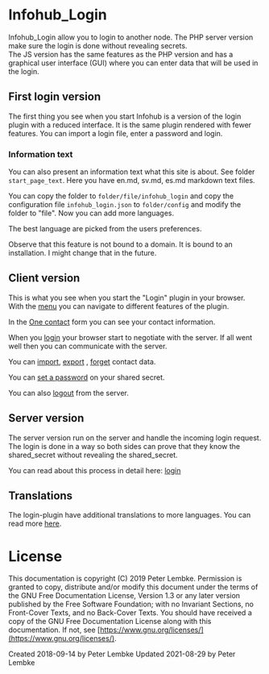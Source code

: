 # Infohub_Login

Infohub_Login allow you to login to another node. The PHP server version make sure the login is done without revealing
secrets.  
The JS version has the same features as the PHP version and has a graphical user interface (GUI) where you can enter
data that will be used in the login.

## First login version

The first thing you see when you start Infohub is a version of the login plugin with a reduced interface. It is the same
plugin rendered with fewer features. You can import a login file, enter a password and login.

### Information text

You can also present an information text what this site is about. See folder `start_page_text`. Here you have en.md,
sv.md, es.md markdown text files.

You can copy the folder to `folder/file/infohub_login` and copy the configuration file `infohub_login.json`
to `folder/config` and modify the folder to "file". Now you can add more languages.

The best language are picked from the users preferences.

Observe that this feature is not bound to a domain. It is bound to an installation. I might change that in the future.

## Client version

This is what you see when you start the "Login" plugin in your browser. With the [menu](plugin,infohub_login_menu) you
can navigate to different features of the plugin.

In the [One contact](plugin,infohub_login_contact) form you can see your contact information.

When you [login](plugin,infohub_login_login) your browser start to negotiate with the server. If all went well then you
can communicate with the server.

You can [import](plugin,infohub_login_login), [export](plugin,infohub_login_export)
, [forget](plugin,infohub_login_forget) contact data.

You can [set a password](plugin,infohub_login_password) on your shared secret.

You can also [logout](plugin,infohub_login_password) from the server.

## Server version

The server version run on the server and handle the incoming login request. The login is done in a way so both sides can
prove that they know the shared_secret without revealing the shared_secret.

You can read about this process in detail here: [login](plugin,infohub_login_login)

## Translations

The login-plugin have additional translations to more languages. You can read more [here](doc,accessibility_translate).

# License

This documentation is copyright (C) 2019 Peter Lembke. Permission is granted to copy, distribute and/or modify this
document under the terms of the GNU Free Documentation License, Version 1.3 or any later version published by the Free
Software Foundation; with no Invariant Sections, no Front-Cover Texts, and no Back-Cover Texts. You should have received
a copy of the GNU Free Documentation License along with this documentation. If not,
see [https://www.gnu.org/licenses/](https://www.gnu.org/licenses/).

Created 2018-09-14 by Peter Lembke 
Updated 2021-08-29 by Peter Lembke
